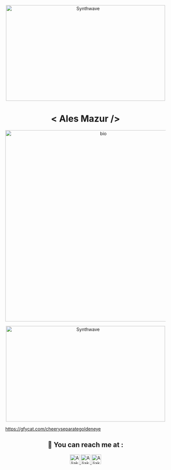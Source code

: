 <p align="center"><img src="https://thumbs.gfycat.com/GoodnaturedFondGaur-size_restricted.gif" alt="Synthwave" height="300" width="500"></p>
<h1  style={{color:"green"}} align="center">< Ales Mazur /></h1>
<p align="center"><img src="https://lh3.googleusercontent.com/drive-viewer/AITFw-wibZPzAsUbbd-iAgnuE8Ad-U_Ow2fdvVtYYRPeIjCvwAVR9DXdachEBxuZgfDJ8UAFTxUHYLzY7cFQmelikk4DjlzeZQ=s1600" alt="bio" height="auto" width="600"></p>

<p align="center"><img src="https://thumbs.gfycat.com/cheeryseparategoldeneye.gif" alt="Synthwave" height="300" width="500"></p>

https://gfycat.com/cheeryseparategoldeneye



<h2 align="center"> 🙌 You can reach me at :</h2>

<p align="center">
  <a href="https://www.linkedin.com/in/aliesmazur">
    <img src="https://www.vectorlogo.zone/logos/linkedin/linkedin-icon.svg" alt="Aliaksandr Mazurkevich LinkedIn Profile" height="30" width="30">
  </a>
<a href="https://mazurkevich.com">
    <img src="https://www.vectorlogo.zone/logos/wordpress/wordpress-tile.svg" alt=" Aliaksandr Mazurkevich oficcial website" height="30" width="30">
  </a>

  <a href="https://www.youtube.com/channel/UCPUwB4x7_6Dbvwsnfbe1yiQ">
    <img src="https://www.vectorlogo.zone/logos/youtube/youtube-icon.svg" alt="Aliaksandr Mazurkevich YouTube Channel" height="30" width="30">
  </a>
</p>









